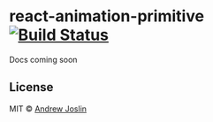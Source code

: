 # react-animation-primitive [![Build Status](https://travis-ci.org/ajoslin/react-animation-primitive.svg?branch=master)](https://travis-ci.org/ajoslin/react-stepper-primitive)

Docs coming soon

## License

MIT © [Andrew Joslin](http://ajoslin.com)
